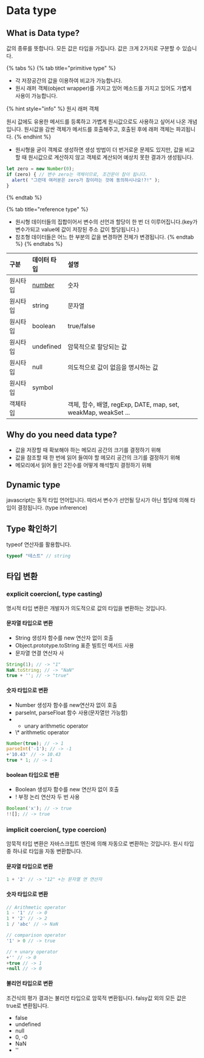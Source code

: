 # Data type

## What is Data type?

값의 종류를 뜻합니다. 모든 값은 타입을 가집니다. 값은 크게 2가지로 구분할 수 있습니다.

{% tabs %}
{% tab title="primitive type" %}
* 각 저장공간의 값을 이용하여 비교가 가능합니다.
* 원시 래퍼 객체\(object wrapper\)를 가지고 있어 메소드를 가지고 있어도 가볍게 사용이 가능합니다.

{% hint style="info" %}
원시 래퍼 객체

원시 값에도 유용한 메서드를 등록하고 가볍게 원시값으로도 사용하고 싶어서 나온 개념입니다. 원시값을 감싼 객체가 메서드를 호출해주고, 호출된 후에 래퍼 객체는 파괴됩니다.
{% endhint %}

* 원시형을 굳이 객체로 생성하면 생성 방법이 더 번거로운 문제도 있지만, 값을 비교할 때 원시값으로 계산하지 않고 객체로 계산되어 예상치 못한 결과가 생성됩니다.

```javascript
let zero = new Number(0);
if (zero) { // 변수 zero는 객체이므로, 조건문이 참이 됩니다.
  alert( "그런데 여러분은 zero가 참이라는 것에 동의하시나요!?!" );
}
```
{% endtab %}

{% tab title="reference type" %}
* 원시형 데이터들의 집합이어서 변수의 선언과 할당이 한 번 더 이루어집니다.\(key가 변수가되고 value에 값이 저장된 주소 값이 할당됩니다.\)
* 참조형 데이터들은 어느 한 부분의 값을 변경하면 전체가 변경됩니다.
{% endtab %}
{% endtabs %}

| 구분 | 데이터 타입 | 설명 |
| :--- | :--- | :--- |
| 원시타입 | [number](https://dev-sujeong.gitbook.io/javascript/basic-syntax/index/data-type/number) | 숫자 |
| 원시타입 | string | 문자열 |
| 원시타입 | boolean | true/false |
| 원시타입 | undefined | 암묵적으로 할당되는 값 |
| 원시타입 | null | 의도적으로 값이 없음을 명시하는 값 |
| 원시타입 | symbol |  |
| 객체타입 |  | 객체, 함수, 배열, regExp, DATE, map, set, weakMap, weakSet ... |

## Why do you need data type?

* 값을 저장할 때 확보해야 하는 메모리 공간의 크기를 결정하기 위해
* 값을 참조할 때 한 번에 읽어 들여야 할 메모리 공간의 크기를 결정하기 위해
* 메모리에서 읽어 들인 2진수를 어떻게 해석할지 결정하기 위해

## Dynamic type

javascript는 동적 타입 언어입니다. 따라서 변수가 선언될 당시가 아닌 할당에 의해 타입이 결정됩니다. \(type infrerence\)

## Type 확인하기

typeof 연산자를 활용합니다.

```javascript
typeof "테스트" // string
```

## 타입 변환

### explicit coercion\(, type casting\)

명시적 타입 변환은 개발자가 의도적으로 값의 타입을 변환하는 것입니다.

#### 문자열 타입으로 변환

* String 생성자 함수를 new 연산자 없이 호출
* Object.prototype.toString 표준 빌트인 메서드 사용
* 문자열 연결 연산자 사

```javascript
String(1); // -> "1"
NaN.toString; // -> "NaN"
true + ''; // -> "true"
```

#### 숫자 타입으로 변환

* Number 생성자 함수를 new연산자 없이 호출
* parseInt, parseFloat 함수 사용\(문자열만 가능함\)
* + unary arithmetic operator
* \\* arithmetic operator

```javascript
Number(true); // -> 1
parseInt('-1'); // -> -1
+'10.43' // -> 10.43
true * 1; // -> 1
```

#### boolean 타입으로 변환

* Boolean 생성자 함수를 new 연산자 없이 호출
* ! 부정 논리 연산자 두 번 사용

```javascript
Boolean('x'); // -> true
!![]; // -> true
```

### implicit coercion\(, type coercion\)

암묵적 타입 변환은 자바스크립트 엔진에 의해 자동으로 변환하는 것입니다. 원시 타입 중 하나로 타입을 자동 변환합니다.

#### 문자열 타입으로 변환

```javascript
1 + '2' // -> "12" +는 문자열 연 연산자
```

#### 숫자 타입으로 변환

```javascript
// Arithmetic operator
1 - '1' // -> 0
1 * '2' // -> 2
1 / 'abc' // -> NaN

// comparison operator
'1' > 0 // -> true

// + unary operator
+'' // -> 0
+true // -> 1
+null // -> 0
```

#### 불리언 타입으로 변환

조건식의 평가 결과는 불리언 타입으로 암묵적 변환됩니다. falsy값 외의 모든 값은 true로 변환됩니다.

* false
* undefined
* null
* 0, -0
* NaN
* ''



